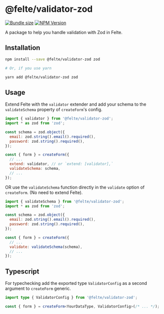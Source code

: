 # @felte/validator-zod

[![Bundle size](https://img.shields.io/bundlephobia/min/@felte/validator-zod)](https://bundlephobia.com/result?p=@felte/validator-zod)
[![NPM Version](https://img.shields.io/npm/v/@felte/validator-zod)](https://www.npmjs.com/package/@felte/validator-zod)

A package to help you handle validation with Zod in Felte.

## Installation

```sh
npm install --save @felte/validator-zod zod

# Or, if you use yarn

yarn add @felte/validator-zod zod
```

## Usage

Extend Felte with the `validator` extender and add your schema to the `validateSchema` property of `createForm`'s config.

```javascript
import { validator } from '@felte/validator-zod';
import * as zod from 'zod';

const schema = zod.object({
  email: zod.string().email().required(),
  password: zod.string().required(),
});

const { form } = createForm({
  // ...
  extend: validator, // or `extend: [validator],`
  validateSchema: schema,
  // ...
});
```

OR use the `validateSchema` function directly in the `validate` option of `createForm`. (No need to extend Felte).

```javascript
import { validateSchema } from '@felte/validator-zod';
import * as zod from 'zod';

const schema = zod.object({
  email: zod.string().email().required(),
  password: zod.string().required(),
});

const { form } = createForm({
  // ...
  validate: validateSchema(schema),
  // ...
});
```

## Typescript

For typechecking add the exported type `ValidatorConfig` as a second argument to `createForm` generic.

```typescript
import type { ValidatorConfig } from '@felte/validator-zod';

const { form } = createForm<YourDataType, ValidatorConfig>(/* ... */);
```
